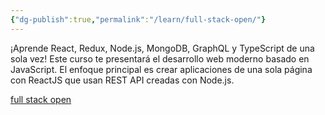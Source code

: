 ```yaml
---
{"dg-publish":true,"permalink":"/learn/full-stack-open/"}
---
```



¡Aprende React, Redux, Node.js, MongoDB, GraphQL y TypeScript de una sola vez! Este curso te presentará el desarrollo web moderno basado en JavaScript. El enfoque principal es crear aplicaciones de una sola página con ReactJS que usan REST API creadas con Node.js.


[full stack open](https://fullstackopen.com/es/)